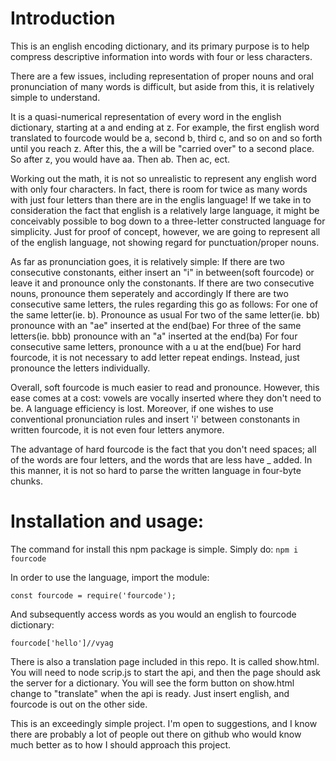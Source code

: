 <html>
<head>
     <meta charset='utf-8'>
</head>
<body>     
     <h1>Introduction</h1>
     
This is an english encoding dictionary, and its primary purpose is to help compress descriptive information into words with four or less characters.

There are a few issues, including representation of proper nouns and oral pronunciation of many words is difficult, but aside from this, it is relatively simple to understand. 

It is a quasi-numerical representation of every word in the english dictionary, starting at a and ending at z. For example, the first english word translated to fourcode would be a, second b, third c, and so on and so forth until you reach z. After this, the a will be "carried over" to a second place. So after z, you would have aa. Then ab. Then ac, ect.

Working out the math, it is not so unrealistic to represent any english word with only four characters. In fact, there is room for twice as many words with just four letters than there are in the englis language! If we take in to consideration the fact that english is a relatively large language, it might be conceivably possible to bog down to a three-letter constructed language for simplicity. Just for proof of concept, however, we are going to represent all of the english language, not showing regard for punctuation/proper nouns. 

As far as pronunciation goes, it is relatively simple: 
     If there are two consecutive constonants, either insert an "i" in between(soft fourcode) or leave it and pronounce only the constonants.
     If there are two consecutive nouns, pronounce them seperately and accordingly
     If there are two consecutive same letters, the rules regarding this go as follows:
       For one of the same letter(ie. b). Pronounce as usual
       For two of the same letter(ie. bb) pronounce with an "ae" inserted at the end(bae)
       For three of the same letters(ie. bbb) pronounce with an "a" inserted at the end(ba)
       For four consecutive same letters, pronounce with a u at the end(bue)
     For hard fourcode, it is not necessary to add letter repeat endings. Instead, just pronounce the letters individually.

Overall, soft fourcode is much easier to read and pronounce. However, this ease comes at a cost: vowels are vocally inserted where they don't need to be. A language efficiency is lost. Moreover, if one wishes to use conventional pronunciation rules and insert 'i' between constonants in written fourcode, it is not even four letters anymore. 

The advantage of hard fourcode is the fact that you don't need spaces; all of the words are four letters, and the words that are less have _ added. In this manner, it is not so hard to parse the written language in four-byte chunks. 

<h1>Installation and usage:</h1>

The command for install this npm package is simple. Simply do:
  `npm i fourcode`
  
In order to use the language, import the module:

  `const fourcode = require('fourcode');`

And subsequently access words as you would an english to fourcode dictionary:

  `fourcode['hello']//vyag`

There is also a translation page included in this repo. It is called show.html. You will need to node scrip.js to start the api, and then the page should ask the server for a dictionary. You will see the form button on show.html change to "translate" when the api is ready. Just insert english, and fourcode is out on the other side. 

This is an exceedingly simple project. I'm open to suggestions, and I know there are probably a lot of people out there on github who would know much better as to how I should approach this project.
  
<body>
</html>
